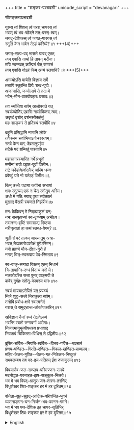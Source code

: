 +++
title = "शङ्कर-पञ्चदशी"
unicode_script = "devanagari"
+++

श्रीशङ्करपञ्चदशी

गुरुस् त्वं शिवस् त्वं परश् चापरस् त्वं  
भवस् त्वं भव-च्छेदने तत्-परस्-त्वम्।  
जगद्-देशिकस् त्वं जगत्-पारगस् त्वं  
स्तुतिं केन भावेन तेऽहं करिष्ये?॥१ +++(4)+++  

जगत्-सत्य-वद् भासते यावद् एतत्  
त्वम् एवासि नाथो हि तावन् मदीयः।  
मयि स्वप्नवत् कल्पितं चेत् समस्तं  
त्वम् एवासि योऽहं किम् अन्यं स्तवानि?॥२  +++(5)+++  

अगम्योऽसि वाचेति विज्ञाय सर्वे  
तथापि स्तुवन्ति प्रियैः शब्द-पुष्पैः।  
अजन्मासि, जन्मोत्सवे ते तदा मे  
भवेन्-मौन-वाक्योपहारः प्रसादः॥३  

तव ज्योतिषा सर्वम् आलोक्यते यत्  
स्वयंज्योतिर् एवासि नालोकितस् त्वम्।  
अदृष्टं दृशोर् दर्शनस्यैकहेतुं  
महः शाङ्करं ते हृदिस्थं स्तवीमि॥४  

बहूनि प्रसिद्धानि नामानि लोके  
तवैकस्य सर्वाभिधाऽगोचरस्त्वम्।  
स्तवे केन वाग्-देवतानुग्रहेण  
तदैकं पदं ग्रन्थितुं पारयामि॥५  

महासागरस्यास्ति गर्भे प्रभूतो  
मणीनां चयो ऽदृष्ट-पूर्वो विलीनः।  
तटे क्रीडयित्वोदकैर् अस्मि धन्यः  
प्रवेष्टुं यते नो यतेऽहं विभीतः॥६  

किम् उच्चैः पदव्या कवीनां सभायां  
क्षमः स्तुत्यम् एकं न चेत् स्तोतुम् अस्मि।  
अधो मे गतिः स्याद् वृथा सर्वकालं  
मुखाद् वैखरी स्यन्दते निर्झरीव॥७  

मनः केकिवन् मे निदाघाकुलं यन्-  
नभः सस्पृहाभ्यां स्व-दृग्भ्याम् अभीक्ष्य।  
तवानन्द-वृष्टिं समासाद्य दिष्ट्या  
नरीनृत्यतां हा कथं स्तब्ध-वेगम्?॥८  

श्रुतीनां परं तत्त्वम् आख्यातुम् अत्रा-  
भवत् तेऽवतारोऽपरोक्षं युगेऽस्मिन्।  
नमो ब्रह्मणे मौन-दीक्षा-गुरो ते  
नमश् चित्-स्वरूपाय वेद-स्मिताय॥९  

स्व-वाक्-सम्पदा रिक्तम् एतन् निधानं  
त्रि-तापाग्नि-दग्धं विदग्धं मनो मे।  
नकारोऽस्ति सत्ता पुनर् वाङ्मयी ते  
कवेर् दुर्वहः स्तोतु-कामस्य भारः॥१०  

स्वयं माययाऽरोपितं यत् प्रपञ्चं  
निजे शुद्ध-सत्त्वे निराकृत्य सर्वम्।  
तनोषि प्रबोध-क्षणे स्वात्मनेदं  
यशस् ते समुद्भ्रान्त-लोकोपकारिन्॥११  

अविज्ञाय नैजां रुजं तेऽविलम्बं  
भवन्ति स्वतो रुग्णवर्गा अरोगाः।  
निजात्मानुभूत्यौषधस्य प्रभावाद्  
भिषक्त्वं चिकित्सा-विधिस् ते ऽद्वितीयः॥१२  

दुरित-चर्वित--नियति-खर्वित--विभव-गर्वित--चञ्चलं  
प्रणय-पण्डित--विरति-दण्डित--विकल-खण्डित-सम्बलम्।  
महिष-केतन-मुषित--चेतन-गत-निकेतन-निष्कुलं  
समवलम्बय तव पद-द्वय-पतितम् ईश रुजाकुलम्॥१३  

विषयार्णव-जल-सम्प्लव-परिमज्जन-समये  
मदनोद्धत-पवनाहत-झष-सङ्कुल-निलये।  
भव मे भव विपद्-आतुर-जन-तारण-तरणिर्  
विधुशेखर शिव-शङ्कर हर मे हर दुरितम्॥१४  

वनिता-सुत-सुहृद्-आदिक-परिवर्जित-भुवने  
व्यसनाङ्गन-घन-निर्जन-भव-कानन-गमने।  
भव मे भव पथ-देशिक इह चापर-सृतिभिर्  
विधुशेखर शिव-शङ्कर हर मे हर दुरितम्॥१५  

<details><summary>English</summary>

> Your pen has made a cake walk through the metre bhujangaprayaata,  a layaanvita measure that often baffles the poet with its monotonous khanda-gati. Your composition has happily spared this and has emerged with variety and melody in its phrasing.  - R Ganesh
</details>

